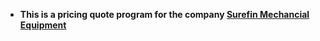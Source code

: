 - **This is a pricing quote program for the company [Surefin Mechancial Equipment](http://www.surefinmechanical.com/)**

